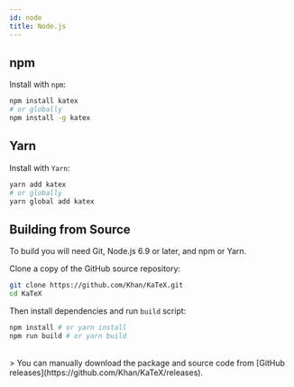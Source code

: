 ```yaml
---
id: node
title: Node.js
---
```

## npm
Install with `npm`:

```bash
npm install katex
# or globally
npm install -g katex
```

## Yarn
Install with `Yarn`:

```bash
yarn add katex
# or globally
yarn global add katex
```

## Building from Source

To build you will need Git, Node.js 6.9 or later, and npm or Yarn.

Clone a copy of the GitHub source repository:
```bash
git clone https://github.com/Khan/KaTeX.git
cd KaTeX
```

Then install dependencies and run `build` script:
```bash
npm install # or yarn install
npm run build # or yarn build
```
<br>
> You can manually download the package and source code from
[GitHub releases](https://github.com/Khan/KaTeX/releases).
